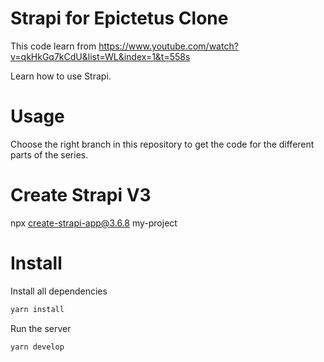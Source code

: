 # Strapi for Epictetus Clone

This code learn from https://www.youtube.com/watch?v=qkHkGq7kCdU&list=WL&index=1&t=558s

Learn how to use Strapi.

# Usage

Choose the right branch in this repository to get the code for the different parts of the series.

# Create Strapi V3

npx create-strapi-app@3.6.8 my-project

# Install

Install all dependencies

```sh
yarn install
```

Run the server

```sh
yarn develop
```
